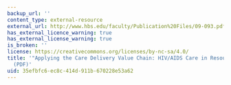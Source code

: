 ```yaml
---
backup_url: ''
content_type: external-resource
external_url: http://www.hbs.edu/faculty/Publication%20Files/09-093.pdf
has_external_licence_warning: true
has_external_license_warning: true
is_broken: ''
license: https://creativecommons.org/licenses/by-nc-sa/4.0/
title: '"Applying the Care Delivery Value Chain: HIV/AIDS Care in Resource Poor Settings."
  (PDF)'
uid: 35efbfc6-ec8c-414d-911b-670228e53a62
---
```

